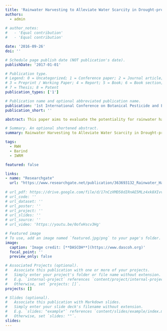```yaml
---
title: 'Rainwater Harvesting to Alleviate Water Scarcity in Drought-prone Barind Tract, NW,Bangladesh: A Case Study.'
authors:
  - admin
  
# author_notes:
#   - 'Equal contribution'
#   - 'Equal contribution'

date: '2016-09-26'
doi: ''

# Schedule page publish date (NOT publication's date).
publishDate: '2017-01-01'

# Publication type.
# Legend: 0 = Uncategorized; 1 = Conference paper; 2 = Journal article;
# 3 = Preprint / Working Paper; 4 = Report; 5 = Book; 6 = Book section;
# 7 = Thesis; 8 = Patent
publication_types: ['1']

# Publication name and optional abbreviated publication name.
publication: '1st International Conference on Botanical Pesticide and Environmental Sustainability,  IES, University of Rajshahi, Bangladesh'
publication_short: ''

abstract: This paper aims to evaluate the potentiality for rainwater harvesting (RWH)through dug well system in agro-based drought prone Barind Tract, NW Bangladesh - the granary. Meteorologically, the climatic condition leads to vulnerability of drought resulting hydrogeological as well as agricultural drought where annual average rainfall is about 1300mm(national average of 2550 mm), but due to the agricultural practices huge amount of groundwater is required for irrigation.The annual average temperature 25.930C with high average humidity values of 75.29 %.The geophysical survey shows that the top most clay layer of thickness (17m) of infiltration capacity is a great barrier for natural groundwater recharge and below top most clay layer sandy layer of 31m thickness is considered as a potential aquifer.Groundwater depletion for the period of 1991-2013 is nearly 10 m with an average rate of 0.40 m/per year but this rate has abruptly increased after 2004. The aquifer for large scale groundwater development exists at greater depth, but not fully recharged even during rainy season and the groundwater table (GWT) does not reach at original position after 2004. So groundwater resource is under stress and is becoming worse due to simultaneous increasing irrigation demand and extension of command areas.Moreover, temporal variability of precipitation along with the declining trend of GWT due to huge withdrawal of groundwater for irrigation is the main governing factor for burning need for effective utilization of the RWH systems as adaptation measure is expected to altered the future under the effects of climate change as sustainable water management measures in water scarce area like the Barind Tract.In the present study, a rainwater harvesting system is operated in the Kakonhat Pourashava, Godagari Upazila through construction of dug well structure where rainwater is harvested from the roofs of Pourashava Auditorium and the Administration building with a catchment area of 692 m2. Here the amount of water which consumed by each house hold purpose per day is 224 liters.The groundwater recharge with rainwater harvesting is operating through dug well of 1 m diameter with a depth of 23 m and the recharge box structure is filled with sands of different texture acts as rainwater filtering is constructed as 2.5 m width, 2.5m length and 3.5m depth.Considering the runoff coefficient of 0.85 and the annual rainfall of 1300 mm, this dug well RWH structure can harvest 765 m3of rainwater that can be stored in the aquifer for further use as adaptation measure. Otherwise if this amount of rainwater from buildings is not harvested though this way then this amount of rainwater would be lost as evaporation due to high temperature and low infiltration capacity of soil in the area, or flowing as runoff water into streams and ultimately to rivers.The research findings presented in this paper could be applied in areas with similar socio-economic status and climatic condition as a novel technique for adaptation measure in meteorological, hydrological and agricultural drought prone area in Bangladesh.

# Summary. An optional shortened abstract.
summary: Rainwater Harvesting to Alleviate Water Scarcity in Drought-prone Barind Tract, NW,Bangladesh- A Case Study.

tags:
  - RWH
  - Barind
  - IWRM

featured: false

links:
- name: "Researchgate"
  url: "https://www.researchgate.net/publication/363693132_Rainwater_Harvesting_to_Alleviate_Water_Scarcity_in_Drought-prone_Barind_Tract_NWBangladesh_A_Case_Study"
  
# url_pdf: https://drive.google.com/file/d/17nCzXMD58dIRnAE5MLz4xk8XIvvrAtQG/view?usp=sharing
# url_code: ''
# url_dataset: ''
# url_poster: ''
# url_project: ''
# url_slides: ''
# url_source: ''
# url_video: 'https://youtu.be/0ofxHscv3Hg'

# Featured image
# To use, add an image named `featured.jpg/png` to your page's folder.
image:
  caption: 'Image credit: [**DASCOH**](https://www.dascoh.org)'
  focal_point: ''
  preview_only: false

# Associated Projects (optional).
#   Associate this publication with one or more of your projects.
#   Simply enter your project's folder or file name without extension.
#   E.g. `internal-project` references `content/project/internal-project/index.md`.
#   Otherwise, set `projects: []`.
projects: []

# Slides (optional).
#   Associate this publication with Markdown slides.
#   Simply enter your slide deck's filename without extension.
#   E.g. `slides: "example"` references `content/slides/example/index.md`.
#   Otherwise, set `slides: ""`.
slides:
---
```

